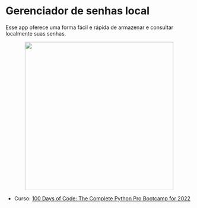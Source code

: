 # Gerenciador de senhas local
Esse app oferece uma forma fácil e rápida de armazenar e consultar localmente suas senhas.

<p align="center">
<img src="https://user-images.githubusercontent.com/95550011/194435333-9ce9a02a-9644-4239-93d5-6bbda5112075.gif" width="400px"/>
</p>

* Curso: [100 Days of Code: The Complete Python Pro Bootcamp for 2022](https://www.udemy.com/course/100-days-of-code)
